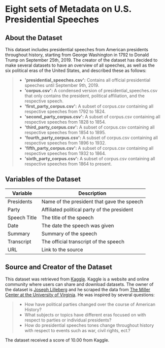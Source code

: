 # Eight sets of Metadata on U.S. Presidential Speeches

## About the Dataset

This dataset includes presidential speeches from American presidents throughout history, starting from George Washington in 1792 to Donald Trump on September 25th, 2019. The creator of the dataset has decided to make several datasets to have an overview of all speeches, as well as the six political eras of the United States, and described these as follows:

> - **'presidential_speeches.csv':** Contains all official presidential speeches until September 9th, 2019.
> - **'corpus.csv':** A condensed version of presidential_speeches.csv that only contains the president, political affiliation, and the respective speech.
> - **'first_party_corpus.csv':** A subset of corpus.csv containing all respective speeches from 1792 to 1824.
> - **'second_party_corpus.csv':** A subset of corpus.csv containing all respective speeches from 1828 to 1854.
> - **'third_party_corpus.csv':** A subset of corpus.csv containing all respective speeches from 1854 to 1895.
> - **'fourth_party_corpus.csv':** A subset of corpus.csv containing all respective speeches from 1896 to 1932.
> - **'fifth_party_corpus.csv':** A subset of corpus.csv containing all respective speeches from 1932 to 1864.
> - **'sixth_party_corpus.csv':** A subset of corpus.csv containing all respective speeches from 1864 to present.


## Variables of the Dataset

| Variable      | Description                                  |
| ------------- | -------------------------------------------- |
| Presidents    | Name of the president that gave the speech   |
| Party         | Affiliated political party of the president  |
| Speech Title  | The title of the speech                      |
| Date          | The date the speech was given                |
| Summary       | Summary of the speech                        |
| Transcript    | The official transcript of the speech        |
| URL           | Link to the source                           |

## Source and Creator of the Dataset

This dataset was retrieved from [Kaggle](https://www.kaggle.com/datasets/littleotter/united-states-presidential-speeches/data). Kaggle is a website and online community where users can share and download datasets. The owner of the dataset is [Joseph Lilleberg](https://www.kaggle.com/littleotter) and he scraped the data from [The Miller Center at the University of Virginia](https://millercenter.org/the-presidency/presidential-speeches). He was inspired by several questions:
> - How have political parties changed over the course of American History?
> - What subjects or topics have different eras focused on with respect to parties or individual presidents?
> - How do presidential speeches tones change throughout history with respect to events such as war, civil rights, ect.?

The dataset received a score of 10.00 from Kaggle. 
